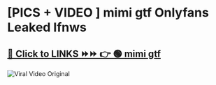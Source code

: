 
 # [PICS + VIDEO ] mimi gtf Onlyfans Leaked lfnws

## <h2><a href="https://clipsfans.com/mimi_gtf&ref=git">🔗 Click to LINKS ⏩⏩ 👉 🟢 mimi gtf </a></h2>

<a href="https://clipsfans.com/mimi_gtf&ref=git" rel="nofollow" data-target="animated-image.originalLink"><img src="https://i.ibb.co.com/xMMVF88/686577567.gif" alt="Viral Video Original" style="max-width: 100%; display: inline-block;" data-target="animated-image.originalImage"></a>

